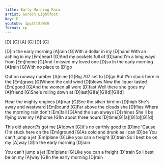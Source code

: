 ```yaml
---
title: Early Morning Rain
artist: Gordon Lightfoot
key: D
youtube: 1pqttl9aWm0
format: cp
---
```


[D] [G] [A] [G] [D] [G]

[D]In the early morning [A]rain
[G]With a dollar in my [D]hand
With an aching in my [Em]heart
[G]And my pockets full of [D]sand
I'm a long ways from [Em]home
[G]And I missed my loved one [D]so
In the early morning [A]rain
[G]With no place to [D]go

Out on runway number [A]nine
[G]Big 707 set to [D]go
But I?m stuck here in the [Em]grass
[G]Where the cold wind [D]blows
Now the liquor tasted [Em]good
[G]And the women all were [D]fast
Well there she goes my [A]friend
[G]She's rolling down at [D]last[G][a][G][d][G][d]

Hear the mighty engines [A]roar
[G]See the silver bird on [D]high
She's away and westward [Em]bound
[G]Far above the clouds she [D]flies
Where the morning rain don't [Em]fall
[G]And the sun always [D]shines
She'll be flying over my [A]home
[G]In about three hours [D]time[G][a][G][d][G][d]

This old airport?s got me [A]down
[G]It's no earthly good to [D]me
'Cause I?m stuck here on the [Em]ground
[G]As cold and drunk as I can [D]be
You can't jump a jet [Em]plane
[G]Like you can a freight [D]train
So I best be on my [A]way
[G]In the early morning [D]rain

You can't jump a jet [Em]plane
[G]Like you can a freight [D]train
So I best be on my [A]way
[G]In the early morning [D]rain
